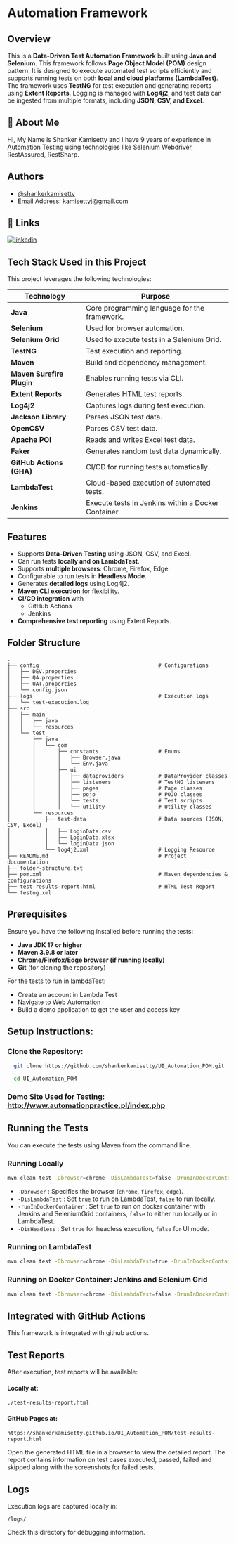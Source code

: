# Automation Framework

## Overview

This is a **Data-Driven Test Automation Framework** built using **Java and Selenium**. This framework follows **Page
Object Model (POM)** design pattern. It is designed to execute automated test scripts efficiently and supports running
tests on both **local and cloud platforms (LambdaTest)**. The framework uses **TestNG** for test execution and
generating reports using **Extent Reports**. Logging is managed with **Log4j2**, and test data can be ingested from
multiple formats, including **JSON, CSV, and Excel**.

## 🚀 About Me

Hi, My Name is Shanker Kamisetty and I have 9 years of experience in Automation Testing using technologies like Selenium
Webdriver, RestAssured, RestSharp.

## Authors

- [@shankerkamisetty](https://github.com/shankerkamisetty)
- Email Address: kamisettyj@gmail.com

## 🔗 Links

[![linkedin](https://img.shields.io/badge/linkedin-0A66C2?style=for-the-badge&logo=linkedin&logoColor=white)](https://www.linkedin.com/in/shanker-kamisetty/)

## Tech Stack Used in this Project

This project leverages the following technologies:

| Technology                | Purpose                                            |
|---------------------------|----------------------------------------------------|
| **Java**                  | Core programming language for the framework.       |
| **Selenium**              | Used for browser automation.                       |
| **Selenium Grid**         | Used to execute tests in a Selenium Grid.          |
| **TestNG**                | Test execution and reporting.                      |
| **Maven**                 | Build and dependency management.                   |
| **Maven Surefire Plugin** | Enables running tests via CLI.                     |
| **Extent Reports**        | Generates HTML test reports.                       |
| **Log4j2**                | Captures logs during test execution.               |
| **Jackson Library**       | Parses JSON test data.                             |
| **OpenCSV**               | Parses CSV test data.                              |
| **Apache POI**            | Reads and writes Excel test data.                  |
| **Faker**                 | Generates random test data dynamically.            |
| **GitHub Actions (GHA)**  | CI/CD for running tests automatically.             |
| **LambdaTest**            | Cloud-based execution of automated tests.          |
| **Jenkins**               | Execute tests in Jenkins within a Docker Container |

## Features

- Supports **Data-Driven Testing** using JSON, CSV, and Excel.
- Can run tests **locally and on LambdaTest**.
- Supports **multiple browsers**: Chrome, Firefox, Edge.
- Configurable to run tests in **Headless Mode**.
- Generates **detailed logs** using Log4j2.
- **Maven CLI execution** for flexibility.
- **CI/CD integration** with
    - GitHub Actions
    - Jenkins
- **Comprehensive test reporting** using Extent Reports.

## Folder Structure

```
.
├── config                                      # Configurations
│   ├── DEV.properties
│   ├── QA.properties
│   ├── UAT.properties
│   └── config.json
├── logs                                        # Execution logs
│   └── test-execution.log
├── src
│   ├── main
│   │   ├── java
│   │   └── resources
│   └── test
│       ├── java
│       │   └── com
│       │       ├── constants                   # Enums
│       │       │   ├── Browser.java
│       │       │   └── Env.java
│       │       ├── ui
│       │       │   ├── dataproviders           # DataProvider classes
│       │       │   ├── listeners               # TestNG listeners
│       │       │   ├── pages                   # Page classes
│       │       │   ├── pojo                    # POJO classes
│       │       │   └── tests                   # Test scripts 
│       │       │   └── utility                 # Utility classes 
│       └── resources
│           ├── test-data                       # Data sources (JSON, CSV, Excel)
│           │   ├── LoginData.csv
│           │   ├── LoginData.xlsx
│           │   └── loginData.json
│           └── log4j2.xml                      # Logging Resource
├── README.md                                   # Project documentation
├── folder-structure.txt
├── pom.xml                                     # Maven dependencies & configurations
├── test-results-report.html                    # HTML Test Report
└── testng.xml                          
```

## Prerequisites

Ensure you have the following installed before running the tests:

- **Java JDK 17 or higher**
- **Maven 3.9.8 or later**
- **Chrome/Firefox/Edge browser (if running locally)**
- **Git** (for cloning the repository)

For the tests to run in lambdaTest:

- Create an account in Lambda Test
- Navigate to Web Automation
- Build a demo application to get the user and access key

## Setup Instructions:

### Clone the Repository:

```sh
  git clone https://github.com/shankerkamisetty/UI_Automation_POM.git

  cd UI_Automation_POM
```

### Demo Site Used for Testing: http://www.automationpractice.pl/index.php

## Running the Tests

You can execute the tests using Maven from the command line.

### Running Locally

```sh
mvn clean test -Dbrowser=chrome -DisLambdaTest=false -DrunInDockerContainer=false -DisHeadless=false
```

- `-Dbrowser` : Specifies the browser (`chrome`, `firefox`, `edge`).
- `-DisLambdaTest` : Set `true` to run on LambdaTest, `false` to run locally.
- `-runInDockerContainer` : Set `true` to run on docker container with Jenkins and SeleniumGrid containers, `false` to
  either run locally or in LambdaTest.
- `-DisHeadless` : Set `true` for headless execution, `false` for UI mode.

### Running on LambdaTest

```sh
mvn clean test -Dbrowser=chrome -DisLambdaTest=true -DrunInDockerContainer=false -DisHeadless=true
```

### Running on Docker Container: Jenkins and Selenium Grid

```sh
mvn clean test -Dbrowser=chrome -DisLambdaTest=false -DrunInDockerContainer=false -DisHeadless=true
```

## Integrated with GitHub Actions

This framework is integrated with github actions.

## Test Reports

After execution, test reports will be available:

#### Locally at:

```
./test-results-report.html
```

#### GitHub Pages at:

```
https://shankerkamisetty.github.io/UI_Automation_POM/test-results-report.html
```

Open the generated HTML file in a browser to view the detailed report. The report contains information on test cases
executed, passed, failed and skipped along with the screenshots for failed tests.

## Logs

Execution logs are captured locally in:

```
/logs/
```

Check this directory for debugging information.